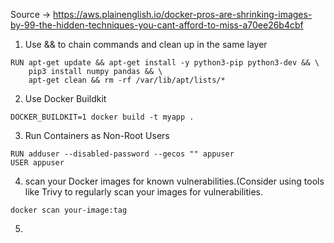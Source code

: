 Source -> https://aws.plainenglish.io/docker-pros-are-shrinking-images-by-99-the-hidden-techniques-you-cant-afford-to-miss-a70ee26b4cbf

1) Use && to chain commands and clean up in the same layer
```
RUN apt-get update && apt-get install -y python3-pip python3-dev && \
    pip3 install numpy pandas && \
    apt-get clean && rm -rf /var/lib/apt/lists/*
```
2) Use Docker Buildkit
```
DOCKER_BUILDKIT=1 docker build -t myapp .
```
3) Run Containers as Non-Root Users
```
RUN adduser --disabled-password --gecos "" appuser
USER appuser
```
4) scan your Docker images for known vulnerabilities.(Consider using tools like Trivy to regularly scan your images for vulnerabilities.
```
docker scan your-image:tag
```
5) 
